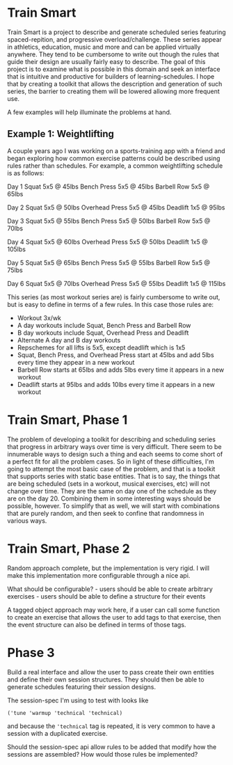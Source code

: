 # Train Smart

Train Smart is a project to describe and generate scheduled series featuring spaced-repition, and progressive overload/challenge. These series appear in athletics, education, music and more and can be applied virtually anywhere. They tend to be cumbersome to write out though the rules that guide their design are usually fairly easy to describe. The goal of this project is to examine what is possible in this domain and seek an interface that is intuitive and productive for builders of learning-schedules. I hope that by creating a toolkit that allows the description and generation of such series, the barrier to creating them will be lowered allowing more frequent use.

A few examples will help illuminate the problems at hand.

## Example 1: Weightlifting

A couple years ago I was working on a sports-training app with a friend and began exploring how common exercise patterns could be described using rules rather than schedules. For example, a common weightlifting schedule is as follows:

Day 1
Squat 5x5 @ 45lbs
Bench Press 5x5 @ 45lbs
Barbell Row 5x5 @ 65lbs

Day 2
Squat 5x5 @ 50lbs
Overhead Press 5x5 @ 45lbs
Deadlift 1x5 @ 95lbs

Day 3
Squat 5x5 @ 55lbs
Bench Press 5x5 @ 50lbs
Barbell Row 5x5 @ 70lbs

Day 4
Squat 5x5 @ 60lbs
Overhead Press 5x5 @ 50lbs
Deadlift 1x5 @ 105lbs

Day 5
Squat 5x5 @ 65lbs
Bench Press 5x5 @ 55lbs
Barbell Row 5x5 @ 75lbs

Day 6
Squat 5x5 @ 70lbs
Overhead Press 5x5 @ 55lbs
Deadlift 1x5 @ 115lbs

This series (as most workout series are) is fairly cumbersome to write out, but is easy to define in terms of a few rules. In this case those rules are:

- Workout 3x/wk
- A day workouts include Squat, Bench Press and Barbell Row
- B day workouts include Squat, Overhead Press and Deadlift
- Alternate A day and B day workouts
- Repschemes for all lifts is 5x5, except deadlift which is 1x5
- Squat, Bench Press, and Overhead Press start at 45lbs and add 5lbs every time they appear in a new workout
- Barbell Row starts at 65lbs and adds 5lbs every time it appears in a new workout
- Deadlift starts at 95lbs and adds 10lbs every time it appears in a new workout


# Train Smart, Phase 1

The problem of developing a toolkit for describing and scheduling series that progress in arbitrary ways over time is very difficult. There seem to be innumerable ways to design such a thing and each seems to come short of a perfect fit for all the problem cases. So in light of these difficulties, I'm going to attempt the most basic case of the problem, and that is a toolkit that supports series with static base entities. That is to say, the things that are being scheduled (sets in a workout, musical exercises, etc) will not change over time. They are the same on day one of the schedule as they are on the day 20. Combining them in some interesting ways should be possible, however. To simplify that as well, we will start with combinations that are purely random, and then seek to confine that randomness in various ways.

# Train Smart, Phase 2

Random approach complete, but the implementation is very rigid. I will make this implementation more configurable through a nice api.

What should be configurable? 
	- users should be able to create arbitrary exercises
	- users should be able to define a structure for their events

A tagged object approach may work here, if a user can call some function to create an exercise that allows the user to add tags to that exercise, then the event structure can also be defined in terms of those tags.

# Phase 3

Build a real interface and allow the user to pass create their own entities and define their own session structures. They should then be able to generate schedules featuring their session designs.

The session-spec I'm using to test with looks like 
```
('tune 'warmup 'technical 'technical)
```
and because the `'technical` tag is repeated, it is very common to have a session with a duplicated exercise.

Should the session-spec api allow rules to be added that modify how the sessions are assembled?
How would those rules be implemented?
